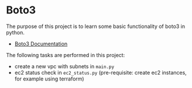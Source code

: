# Boto3

The purpose of this project is to learn some basic functionality of boto3 in python.

- [Boto3 Documentation](https://boto3.amazonaws.com/v1/documentation/api/latest/index.html)

The following tasks are performed in this project:
- create a new vpc with subnets in `main.py`
- ec2 status check in `ec2_status.py` (pre-requisite: create ec2 instances, for example using terraform)
